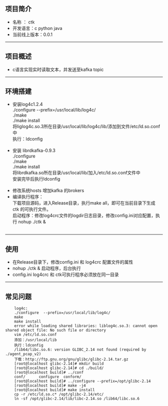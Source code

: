 ## 项目简介 ##
- 名称 ： ctk
- 开发语言：c python java
- 当前线上版本：0.0.1

--------------------------------------------------------------------------------
## 项目概述 ##
- c语言实现实时读取文本，并发送至kafka topic

--------------------------------------------------------------------------------
## 环境搭建 ##
- 安装log4c1.2.4<br>
./configure  --prefix=/usr/local/lib/log4c/<br>
./make<br>
./make install<br>
将liglog4c.so.3所在目录/usr/local/lib/log4c/lib/添加到文件/etc/ld.so.conf中<br>
执行：ldconfig<br><br>
- 安装 librdkafka-0.9.3<br>
./configure<br>
./make<br>
./make install<br>
将librdkafka.so所在目录/usr/local/lib/加入/etc/ld.so.conf文件中<br>
安装完毕后执行ldconfig<br><br>
- 修改系统hosts 增加kafka 的brokers<br>
- 编译执行程序：<br>
下载项目源码，进入Release目录，执行make all，即可在当前目录下生成 ctk 的可执行文件。<br>
启动程序：修改log4crc文件的logdir日志目录，修改config.ini对应配置，执行 nohup ./ctk &<br><br>

--------------------------------------------------------------------------------
## 使用 ##
- 在Release目录下，修改config.ini 和 log4crc 配置文件的属性
- nohup ./ctk & 启动程序，后台执行
- config.ini log4crc 和 ctk可执行程序必须放在同一目录

--------------------------------------------------------------------------------
## 常见问题 ##
        log4c:
        ./configure  --prefix=/usr/local/lib/log4c/
        make
        make install  
        error while loading shared libraries: liblog4c.so.3: cannot open shared object file: No such file or directory
        vim /etc/ld.so.conf
        添加：/usr/local/lib
        执行：ldconfig
        /lib64/libc.so.6: version GLIBC_2.14 not found (required by ./agent_pcap_v2)
        下载：http://ftp.gnu.org/gnu/glibc/glibc-2.14.tar.gz
        [root@localhost glibc-2.14]# mkdir build
        [root@localhost glibc-2.14]# cd ./build/
        [root@localhost build]# ../conf
        conf/      configure  conform/   
        [root@localhost build]# ../configure --prefix=/opt/glibc-2.14
        [root@localhost build]# make -j4
        [root@localhost build]# make install
        cp -r /etc/ld.so.c* /opt/glibc-2.14/etc/
        ln -sf /opt/glibc-2.14/lib/libc-2.14.so /lib64/libc.so.6
